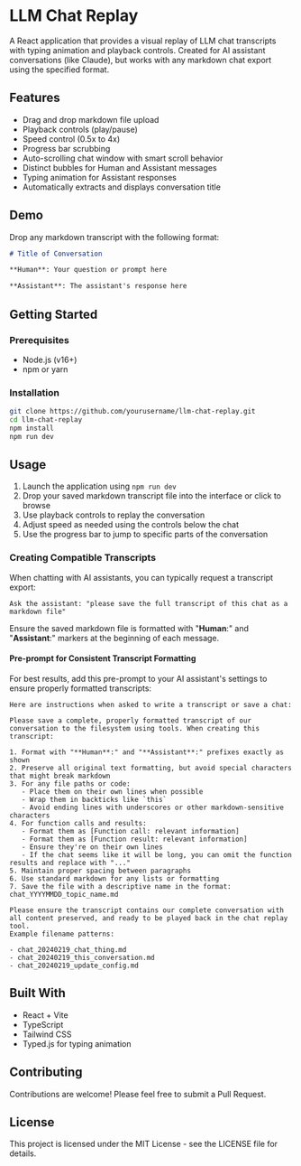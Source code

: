 # LLM Chat Replay

A React application that provides a visual replay of LLM chat transcripts with typing animation and playback controls. Created for AI assistant conversations (like Claude), but works with any markdown chat export using the specified format.

## Features

- Drag and drop markdown file upload
- Playback controls (play/pause)
- Speed control (0.5x to 4x)
- Progress bar scrubbing
- Auto-scrolling chat window with smart scroll behavior
- Distinct bubbles for Human and Assistant messages
- Typing animation for Assistant responses
- Automatically extracts and displays conversation title

## Demo

Drop any markdown transcript with the following format:

```markdown
# Title of Conversation

**Human**: Your question or prompt here

**Assistant**: The assistant's response here
```

## Getting Started

### Prerequisites

- Node.js (v16+)
- npm or yarn

### Installation

```bash
git clone https://github.com/yourusername/llm-chat-replay.git
cd llm-chat-replay
npm install
npm run dev
```

## Usage

1. Launch the application using `npm run dev`
2. Drop your saved markdown transcript file into the interface or click to browse
3. Use playback controls to replay the conversation
4. Adjust speed as needed using the controls below the chat
5. Use the progress bar to jump to specific parts of the conversation

### Creating Compatible Transcripts

When chatting with AI assistants, you can typically request a transcript export:

```
Ask the assistant: "please save the full transcript of this chat as a markdown file"
```

Ensure the saved markdown file is formatted with "**Human**:" and "**Assistant**:" markers at the beginning of each message.

#### Pre-prompt for Consistent Transcript Formatting

For best results, add this pre-prompt to your AI assistant's settings to ensure properly formatted transcripts:

```
Here are instructions when asked to write a transcript or save a chat:

Please save a complete, properly formatted transcript of our conversation to the filesystem using tools. When creating this transcript:

1. Format with "**Human**:" and "**Assistant**:" prefixes exactly as shown
2. Preserve all original text formatting, but avoid special characters that might break markdown
3. For any file paths or code:
   - Place them on their own lines when possible
   - Wrap them in backticks like `this`
   - Avoid ending lines with underscores or other markdown-sensitive characters
4. For function calls and results:
   - Format them as [Function call: relevant information]
   - Format them as [Function result: relevant information]
   - Ensure they're on their own lines
   - If the chat seems like it will be long, you can omit the function results and replace with "..."
5. Maintain proper spacing between paragraphs
6. Use standard markdown for any lists or formatting
7. Save the file with a descriptive name in the format: chat_YYYYMMDD_topic_name.md

Please ensure the transcript contains our complete conversation with all content preserved, and ready to be played back in the chat replay tool.
Example filename patterns:

- chat_20240219_chat_thing.md
- chat_20240219_this_conversation.md
- chat_20240219_update_config.md
```

## Built With

- React + Vite
- TypeScript
- Tailwind CSS
- Typed.js for typing animation

## Contributing

Contributions are welcome! Please feel free to submit a Pull Request.

## License

This project is licensed under the MIT License - see the LICENSE file for details.